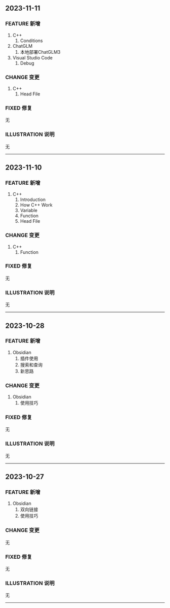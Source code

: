## 2023-11-11
### FEATURE 新增
1. C++
	1. Conditions
2. ChatGLM
	1. 本地部署ChatGLM3
3. Visual Studio Code
	1. Debug

### CHANGE 变更
1. C++
	1. Head File

### FIXED 修复
无

### ILLUSTRATION 说明
无

---
## 2023-11-10
### FEATURE 新增
1. C++
	1. Introduction
	2. How C++ Work
	3. Variable
	4. Function
	5. Head File

### CHANGE 变更
1. C++
	1. Function

### FIXED 修复
无

### ILLUSTRATION 说明
无

---
## 2023-10-28
### FEATURE 新增
1. Obsidian
	1. 插件使用
	2. 搜索和查询
	3. 新思路

### CHANGE 变更
1. Obsidian
	1. 使用技巧

### FIXED 修复
无

### ILLUSTRATION 说明
无

---
## 2023-10-27
### FEATURE 新增
1. Obsidian
	1. 双向链接
	2. 使用技巧
### CHANGE 变更
无
### FIXED 修复
无
### ILLUSTRATION 说明
无

---
